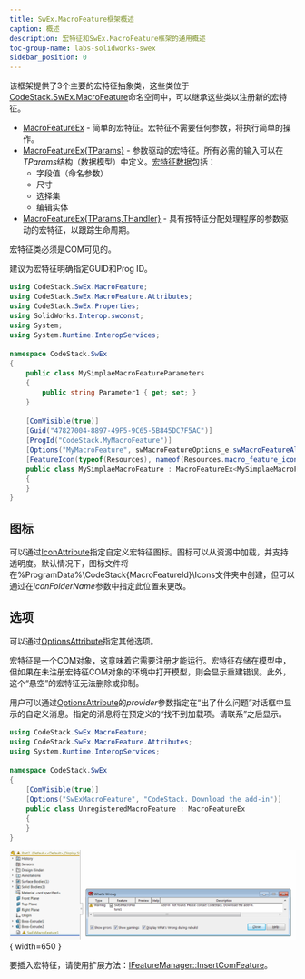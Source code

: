 ```yaml
---
title: SwEx.MacroFeature框架概述
caption: 概述
description: 宏特征和SwEx.MacroFeature框架的通用概述
toc-group-name: labs-solidworks-swex
sidebar_position: 0
---
```

该框架提供了3个主要的宏特征抽象类，这些类位于[CodeStack.SwEx.MacroFeature](https://docs.codestack.net/swex/macro-feature/html/N_CodeStack_SwEx_MacroFeature.htm)命名空间中，可以继承这些类以注册新的宏特征。

* [MacroFeatureEx](https://docs.codestack.net/swex/macro-feature/html/T_CodeStack_SwEx_MacroFeature_MacroFeatureEx.htm) - 简单的宏特征。宏特征不需要任何参数，将执行简单的操作。
* [MacroFeatureEx{TParams}](https://docs.codestack.net/swex/macro-feature/html/T_CodeStack_SwEx_MacroFeature_MacroFeatureEx_1.htm) - 参数驱动的宏特征。所有必需的输入可以在*TParams*结构（数据模型）中定义。[宏特征数据](/docs/codestack/labs/solidworks/swex/macro-feature/data)包括：
    * 字段值（命名参数）
    * 尺寸
    * 选择集
    * 编辑实体
* [MacroFeatureEx{TParams,THandler}](https://docs.codestack.net/swex/macro-feature/html/T_CodeStack_SwEx_MacroFeature_MacroFeatureEx_2.htm) - 具有按特征分配处理程序的参数驱动的宏特征，以跟踪生命周期。

宏特征类必须是COM可见的。

建议为宏特征明确指定GUID和Prog ID。

~~~ cs
using CodeStack.SwEx.MacroFeature;
using CodeStack.SwEx.MacroFeature.Attributes;
using CodeStack.SwEx.Properties;
using SolidWorks.Interop.swconst;
using System;
using System.Runtime.InteropServices;

namespace CodeStack.SwEx
{
    public class MySimplaeMacroFeatureParameters
    {
        public string Parameter1 { get; set; }
    }

    [ComVisible(true)]
    [Guid("47827004-8897-49F5-9C65-5B845DC7F5AC")]
    [ProgId("CodeStack.MyMacroFeature")]
    [Options("MyMacroFeature", swMacroFeatureOptions_e.swMacroFeatureAlwaysAtEnd)]
    [FeatureIcon(typeof(Resources), nameof(Resources.macro_feature_icon), "CodeStack\\MyMacroFeature\\Icons")]
    public class MySimplaeMacroFeature : MacroFeatureEx<MySimplaeMacroFeatureParameters>
    {
    }
}

~~~



## 图标

可以通过[IconAttribute](https://docs.codestack.net/swex/macro-feature/html/T_CodeStack_SwEx_MacroFeature_Attributes_IconAttribute.htm)指定自定义宏特征图标。图标可以从资源中加载，并支持透明度。默认情况下，图标文件将在%ProgramData%\CodeStack\{MacroFeatureId}\Icons文件夹中创建，但可以通过在*iconFolderName*参数中指定此位置来更改。

## 选项

可以通过[OptionsAttribute](https://docs.codestack.net/swex/macro-feature/html/T_CodeStack_SwEx_MacroFeature_Attributes_OptionsAttribute.htm)指定其他选项。

宏特征是一个COM对象，这意味着它需要注册才能运行。宏特征存储在模型中，但如果在未注册宏特征COM对象的环境中打开模型，则会显示重建错误。此外，这个“悬空”的宏特征无法删除或抑制。

用户可以通过[OptionsAttribute](https://docs.codestack.net/swex/macro-feature/html/T_CodeStack_SwEx_MacroFeature_Attributes_OptionsAttribute.htm)的*provider*参数指定在“出了什么问题”对话框中显示的自定义消息。指定的消息将在预定义的“找不到加载项。请联系”之后显示。

~~~ cs
using CodeStack.SwEx.MacroFeature;
using CodeStack.SwEx.MacroFeature.Attributes;
using System.Runtime.InteropServices;

namespace CodeStack.SwEx
{
    [ComVisible(true)]
    [Options("SwExMacroFeature", "CodeStack. Download the add-in")]
    public class UnregisteredMacroFeature : MacroFeatureEx
    {
    }
}

~~~



![未注册宏特征的重建错误消息](unregistered-macro-feature.png){ width=650 }

要插入宏特征，请使用扩展方法：[IFeatureManager::InsertComFeature](https://docs.codestack.net/swex/macro-feature/html/M_SolidWorks_Interop_sldworks_FeatureManagerEx_InsertComFeature__2.htm)。